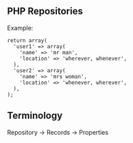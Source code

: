 PHP Repositories
----------------
Example:

    return array(
      'user1' => array(
        'name' => 'mr man',
        'location' => 'wherever, whenever',
      ),
      'user2' => array(
        'name' => 'mrs woman',
        'location' => 'whenever, wherever',
      ),
    );


Terminology
-----------
Repository -> Records -> Properties
